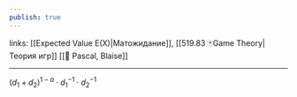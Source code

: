 ```yaml
---
publish: true
---
```

links: [[Expected Value E(X)|Матожидание]], [[519.83 🃏Game Theory|Теория игр]] [[👤 Pascal, Blaise]]

---
$(d_1 + d_2)^{1-a} \cdot d_1^{-1} \cdot d_2^{-1}$
